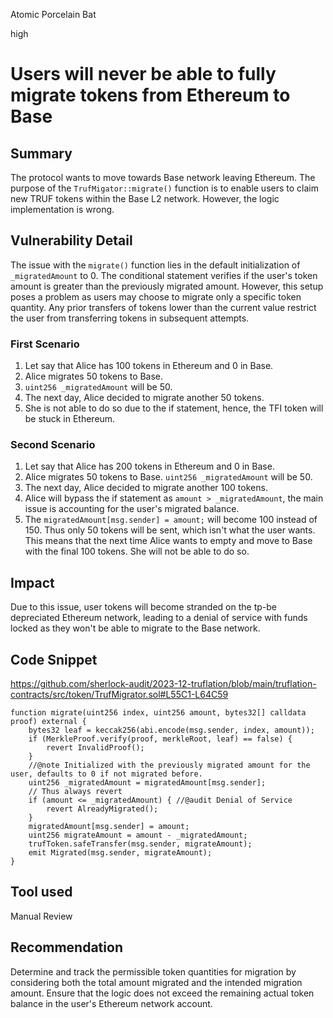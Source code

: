 Atomic Porcelain Bat

high

# Users will never be able to fully migrate tokens from Ethereum to Base

## Summary
The protocol wants to move towards Base network leaving Ethereum. The purpose of the `TrufMigator::migrate()` function is to enable users to claim new TRUF tokens within the Base L2 network. However, the logic implementation is wrong.

## Vulnerability Detail
The issue with the `migrate()` function lies in the default initialization of `_migratedAmount` to 0. The conditional statement verifies if the user's token amount is greater than the previously migrated amount. However, this setup poses a problem as users may choose to migrate only a specific token quantity. Any prior transfers of tokens lower than the current value restrict the user from transferring tokens in subsequent attempts.

### First Scenario
1) Let say that Alice has 100 tokens in Ethereum and 0 in Base. 
2) Alice migrates 50 tokens to Base. 
3) `uint256 _migratedAmount` will be 50.
4) The next day, Alice decided to migrate another 50 tokens. 
5) She is not able to do so due to the if statement, hence, the TFI token will be stuck in Ethereum.

### Second Scenario
1) Let say that Alice has 200 tokens in Ethereum and 0 in Base. 
2) Alice migrates 50 tokens to Base. `uint256 _migratedAmount` will be 50.
3) The next day, Alice decided to migrate another 100 tokens. 
4) Alice will bypass the if statement as `amount > _migratedAmount`, the main issue is accounting for the user's migrated balance. 
5) The `migratedAmount[msg.sender] = amount;` will become 100 instead of 150. Thus only 50 tokens will be sent, which isn't what the user wants.
This means that the next time Alice wants to empty and move to Base with the final 100 tokens. She will not be able to do so.

## Impact
Due to this issue, user tokens will become stranded on the tp-be depreciated Ethereum network, leading to a denial of service with funds locked as they won't be able to migrate to the Base network.

## Code Snippet
https://github.com/sherlock-audit/2023-12-truflation/blob/main/truflation-contracts/src/token/TrufMigrator.sol#L55C1-L64C59
```solidity
function migrate(uint256 index, uint256 amount, bytes32[] calldata proof) external {
    bytes32 leaf = keccak256(abi.encode(msg.sender, index, amount));
    if (MerkleProof.verify(proof, merkleRoot, leaf) == false) {
        revert InvalidProof();
    }
    //@note Initialized with the previously migrated amount for the user, defaults to 0 if not migrated before.
    uint256 _migratedAmount = migratedAmount[msg.sender];
    // Thus always revert
    if (amount <= _migratedAmount) { //@audit Denial of Service
        revert AlreadyMigrated();
    }
    migratedAmount[msg.sender] = amount;
    uint256 migrateAmount = amount - _migratedAmount;
    trufToken.safeTransfer(msg.sender, migrateAmount);
    emit Migrated(msg.sender, migrateAmount);
}
```
## Tool used

Manual Review

## Recommendation
Determine and track the permissible token quantities for migration by considering both the total amount migrated and the intended migration amount. Ensure that the logic does not exceed the remaining actual token balance in the user's Ethereum network account.